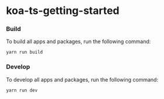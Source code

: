 # koa-ts-getting-started

### Build

To build all apps and packages, run the following command:

```
yarn run build
```

### Develop

To develop all apps and packages, run the following command:

```
yarn run dev
```